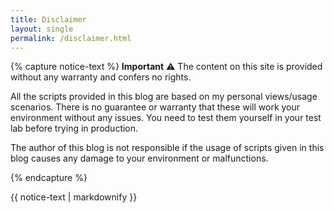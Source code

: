 ```yaml
---
title: Disclaimer
layout: single
permalink: /disclaimer.html
---
```


{% capture notice-text %}
**Important** ⚠️ The content on this site is provided without any warranty and confers no rights.

All the scripts provided in this blog are based on my personal views/usage scenarios. There is no guarantee or warranty that these will work your environment without any issues. You need to test them yourself in your test lab before trying in production.

The author of this blog is not responsible if the usage of scripts given in this blog causes any damage to your environment or malfunctions.

{% endcapture %}

<div class="notice--warning">
  {{ notice-text | markdownify }}
</div>
